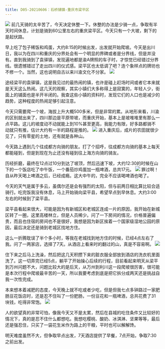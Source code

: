 ```yaml
---
title: D05-20210606：石桥铺镇-重庆市梁平区
---
```


![](https://ridemypic.oss-cn-chengdu.aliyuncs.com/rideimg/0606.png)
前几天骑的太辛苦了，今天决定休整一下。休整的办法是少骑一点，争取有半天时间休息，计划是骑到60公里左右的重庆梁平区。今天只有一个大坡，剩下的是起伏路。


早上吃了包子稀饭和鸡蛋，大约8:15的时候出发，出发就开始爬坡。今天是出川日，我以为在四川和重庆的分界处会有一个明显的界碑或者是分界线，但是并没有。直到我骑到了袁驿镇，发现遍地都是渝A牌照的车子时，才惊觉已经错过分界线。很遗憾错过了走出四川的仪式感。梁平区也太低调了吧？连个象样点的牌坊也不修一个。当然，这也说明自古以来川渝文化不分家。
![](https://ridemypic.oss-cn-chengdu.aliyuncs.com/rideimg/IMG_20210606_091013.jpg)


途经梁平的袁驿镇，这是我见过的最热闹的镇，也许是碰上赶场时间或者它本来就是天天这么热闹。这几天的观察，其实小镇们大多称得上是寂寞的，年轻人少，街面上的铺面也是半开半闭的。我查这些小镇的资料时，发现它们的人口也是减少的趋势，这种程度的热闹足够引起注意。


今天只需要爬一个坡，海拔上升大概500多米，但是非常的累。从地形来看，川渝的区别就出来了，四川那边是平原带坡，而重庆开始，基本上是坡堆堆里有那么一点平路。这儿的坡度动不动就能上到10%甚至更高，我能力有限，好多路都骑不动就只有推，估计大约有一半的路程是推的。
![](https://ridemypic.oss-cn-chengdu.aliyuncs.com/rideimg/IMG_20210606_122547.jpg)
进入重庆后，成片的农田就很少见了，只有零星的土地，还有就是各种山。


今天路上遇到几个往成都方向骑的朋友。打了个招呼，往成都方向骑的基本上每天都能碰到，但是到现在为止还没有碰到往上海方向骑的骑友。


历经折磨，最终在12点过10分到达了坡顶，然后迅速下坡，大约12:30的时候在山下的一个饭店吃了中午饭，一个番茄炒鸡蛋加一瓶啤酒，总共17元。
![](https://ridemypic.oss-cn-chengdu.aliyuncs.com/rideimg/IMG_20210606_124753.jpg)
罪过啊！自从昨天喝上啤酒之后，已经成瘾。这大中午的，完全不应该喝啤酒也喝了。


今天的天气是属于多云，虽偶尔还是会有强烈的太阳，但与前两日相比算比较合适骑行。吃完饭我没有休息，马上开始骑向梁平县，希望早点到早休息。大约3:00左右的时候到了梁平县。


梁平县看起来很大，可能是因为有新城区和老城区连成一片的原因，我开始在新城区转了一圈，这里高楼林立，但是人员稀少。问了一下房间的情况，价格普遍偏贵，而且也住宿的房间也不是很好，我想是因为新区挨着一个国家级湿地公园的原因，最后决定还是骑到老城区找地方住。


这么一折腾耽误了半个多小时，等我在老城找到地方住的时候，已经4点左右了我。问了一两家店，选择了7天。从酒店上看来时的翻过的山，真是不容易啊。
![](https://ridemypic.oss-cn-chengdu.aliyuncs.com/rideimg/IMG_20210606_162624.jpg)


住下来之后马上洗澡，然后把这几天积攒下来的脏衣服全部放到酒店的洗衣机里面洗了。这一切弄完已经5点，躺平了开始操心后续的行程，目前看起来明天从梁平到万州问题不大，问题比较大的是后天，从万州到利川这一段爬坡很厉害，很可能是本次行程中爬坡最辛苦的一天，所以我要考虑到底是把它拆分成两天还是挑战自我一次性完成。


本来想本着减肥的态度，今天晚上就不吃或者少吃，但是但我七点多钟路过一家肥肠豆花饭店时，还是忍不住叫了一份肥肠，一份豆花和一瓶啤酒，总共花费了31块钱，吃得非常饱。
![](https://ridemypic.oss-cn-chengdu.aliyuncs.com/rideimg/IMG_20210606_193220.jpg)


人的欲望真的非常可怕，像我今天又不是太累，然后在县城的吃住条件又比较好的情况下，真的是忍不住什么都想吃。我想吃樱桃、酸奶、冰淇淋、坚果等等，最后还是强忍住，只买了一袋花生米作为路上的干粮，平时也可以解解馋。


明天难度虽然不大，但争取早点出发，7天酒店提供了早餐，7点开始，争取7:30之前出发。
